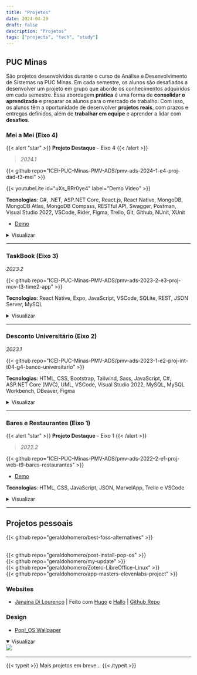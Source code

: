 ```yaml
---
title: "Projetos"
date: 2024-04-29
draft: false
description: "Projetos"
tags: ["projects", "tech", "study"]
---
```


## PUC Minas

São projetos desenvolvidos durante o curso de Análise e Desenvolvimento de Sistemas na PUC Minas. Em cada semestre, os alunos são desafiados a desenvolver um projeto em grupo que aborde os conhecimentos adquiridos em cada semestre. Essa abordagem **prática** é uma forma de **consolidar o aprendizado** e preparar os alunos para o mercado de trabalho. Com isso, os alunos têm a oportunidade de desenvolver **projetos reais**, com prazos e entregas definidos, além de **trabalhar em equipe** e aprender a lidar com **desafios**.

### Mei a Mei (Eixo 4)
{{< alert "star" >}}
**Projeto Destaque** - Eixo 4
{{< /alert >}}
>*2024.1*


{{< github repo="ICEI-PUC-Minas-PMV-ADS/pmv-ads-2024-1-e4-proj-dad-t3-mei" >}}

{{< youtubeLite id="uXs_BRr0ye4" label="Demo Video" >}}

**Tecnologias**: C#, .NET, ASP.NET Core, React.js, React Native, MongoDB, MongoDB Atlas, MongoDB Compass, RESTful API, Swagger, Postman, Visual Studio 2022, VSCode, Rider, Figma, Trello, Git, Github, NUnit, XUnit

- [Demo](https://meiameipuc.azurewebsites.net/)

<details style="cursor:pointer"><summary>Visualizar</summary>
  <img src="./img/PUCMeiAMei.png" style="border-radius:2%">
</details>

***

### TaskBook (Eixo 3)
*2023.2*

{{< github repo="ICEI-PUC-Minas-PMV-ADS/pmv-ads-2023-2-e3-proj-mov-t3-time2-app" >}}

**Tecnologias**: React Native, Expo, JavaScript, VSCode, SQLite, REST, JSON Server, MySQL

<details style="cursor:pointer"><summary>Visualizar</summary>
  <img src="./img/taskbook.png" style="border-radius:2%">
</details>

***

### Desconto Universitário (Eixo 2)
*2023.1*

{{< github repo="ICEI-PUC-Minas-PMV-ADS/pmv-ads-2023-1-e2-proj-int-t04-g4-banco-universitario" >}}

**Tecnologias**: HTML, CSS, Bootstrap, Tailwind, Sass, JavaScript, C#, ASP.NET Core (MVC), UML, VSCode, Visual Studio 2022, MySQL, MySQL Workbench, DBeaver, Figma

<details style="cursor:pointer"><summary>Visualizar</summary>
  <img src="./img/descEstud.png" style="border-radius:2%">
</details>

***

### Bares e Restaurantes (Eixo 1)
{{< alert "star" >}}
**Projeto Destaque** - Eixo 1
{{< /alert >}}
>*2022.2*

{{< github repo="ICEI-PUC-Minas-PMV-ADS/pmv-ads-2022-2-e1-proj-web-t9-bares-restaurantes" >}}

- [Demo](https://icei-puc-minas-pmv-ads.github.io/pmv-ads-2022-2-e1-proj-web-t9-bares-restaurantes/)

**Tecnologias**: HTML, CSS, JavaScript, JSON, MarvelApp, Trello e VSCode

<details style="cursor:pointer"><summary>Visualizar</summary>
  <img src="./img/BarERest.png" style="border-radius:2%">
</details>

***

## Projetos pessoais

{{< github repo="geraldohomero/best-foss-alternatives" >}}

<br>
{{< github repo="geraldohomero/post-install-pop-os" >}}
<br>
{{< github repo="geraldohomero/my-update" >}}
<br>
{{< github repo="geraldohomero/Zotero-LibreOffice-Linux" >}}
<br>
{{< github repo="geraldohomero/app-masters-elevenlabs-project" >}}

### Websites

 - [Janaína Di Lourenço](https://janalourenci.github.io) | Feito com [Hugo](https://gohugo.io) e [Hallo](https://github.com/EmielH/hallo-hugo/) | [Github Repo](https://github.com/janalourenci/janalourenci.github.io)

### Design

- [Pop!_OS Wallpaper](https://www.pling.com/p/1770949/)
<details style="cursor:pointer" open><summary>Visualizar</summary>
  <img src="./img/pop-wallpaper-ultrawide.png">
</details>

***

{{< typeit >}}
Mais projetos em breve...
{{< /typeit >}}
